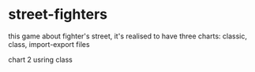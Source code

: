 # street-fighters
this game about fighter's street, it's realised to have three charts: classic, class, import-export files

chart 2 
usring class
